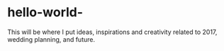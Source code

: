 # hello-world-
This will be where I put ideas, inspirations and creativity related to 2017, wedding planning, and future.
